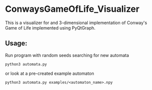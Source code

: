 # ConwaysGameOfLife_Visualizer

This is a visualizer for and 3-dimensional implementation of Conway's Game of Life implemented using PyQtGraph.

## Usage:
Run program with random seeds searching for new automata
```
python3 automata.py
```
or look at a pre-created example automaton
```
python3 automata.py examples/<automaton_name>.npy
```
